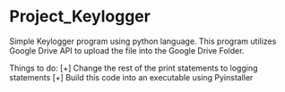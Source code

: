 # Project_Keylogger
 Simple Keylogger program using python language. This program utilizes Google Drive API to upload the file into the Google Drive Folder.



 Things to do:
 [+]    Change the rest of the print statements to logging statements
 [+]    Build this code into an executable using Pyinstaller

